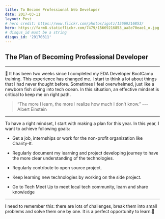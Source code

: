 ```yaml
---
title: To Become Professional Web Developer
date: 2017-03-11
layout: Post
# hero credit: https://www.flickr.com/photos/igotz/15669216853/
hero: https://farm8.staticflickr.com/7479/15669216853_aa8e70eae1_o.jpg
# disqus_id must be a string
disqus_id: '20170311'
---
```


<!-- start lipsum code -->
<!-- http://www.deloreanipsum.com/ -->

## The Plan of Becoming Professional Developer

---

📝 It has been two weeks since I completed my EDA Developer BootCamp training. This experience has changed me. I start to think a lot about things that I had never thought before. Sometimes I feel overwhelmed, just like a newborn fish diving into tech ocean. In this situation, an effective mindset is critical to keep me on right path.

 > “The more I learn, the more I realize how much I don't know.”  --- Albert Einstein

***

   To have a right mindset, I start with making a plan for this year. In this year, I want to achieve following goals:

  - Get a job, internships or work for the non-profit organization like Charity-It.

  - Regularly document my learning and project developing journey to have the more clear understanding of the technologies.

  - Regularly contribute to open source project.

  - Keep learning new technologies by working on the side project.

  - Go to Tech Meet Up to meet local tech community, learn and share knowledge

---

I need to remember this: there are lots of challenges, break them into small problems and solve them one by one. It is a perfect opportunity to learn.💪


<!-- end lipsum code -->
